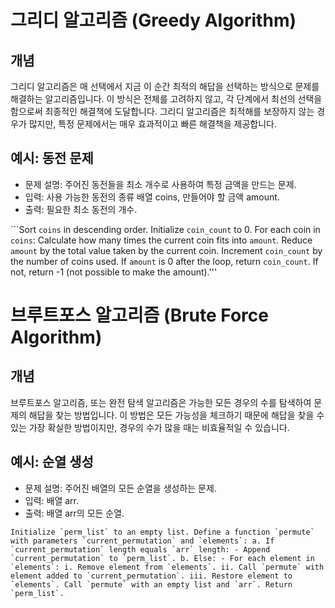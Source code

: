 # 그리디 알고리즘 (Greedy Algorithm)

## 개념
그리디 알고리즘은 매 선택에서 지금 이 순간 최적의 해답을 선택하는 방식으로 문제를 해결하는 알고리즘입니다. 
이 방식은 전체를 고려하지 않고, 각 단계에서 최선의 선택을 함으로써 최종적인 해결책에 도달합니다. 그리디 알고리즘은 최적해를 보장하지 않는 경우가 많지만, 특정 문제에서는 매우 효과적이고 빠른 해결책을 제공합니다.

## 예시: 동전 문제
- 문제 설명: 주어진 동전들을 최소 개수로 사용하여 특정 금액을 만드는 문제.
- 입력: 사용 가능한 동전의 종류 배열 coins, 만들어야 할 금액 amount.
- 출력: 필요한 최소 동전의 개수.


```Sort `coins` in descending order.
Initialize `coin_count` to 0.
For each coin in `coins`:
   Calculate how many times the current coin fits into `amount`.
   Reduce `amount` by the total value taken by the current coin.
   Increment `coin_count` by the number of coins used.
If `amount` is 0 after the loop, return `coin_count`.
If not, return -1 (not possible to make the amount).'''

# 브루트포스 알고리즘 (Brute Force Algorithm)

## 개념
브루트포스 알고리즘, 또는 완전 탐색 알고리즘은 가능한 모든 경우의 수를 탐색하여 문제의 해답을 찾는 방법입니다. 
이 방법은 모든 가능성을 체크하기 때문에 해답을 찾을 수 있는 가장 확실한 방법이지만, 경우의 수가 많을 때는 비효율적일 수 있습니다.

## 예시: 순열 생성
- 문제 설명: 주어진 배열의 모든 순열을 생성하는 문제.
- 입력: 배열 arr.
- 출력: 배열 arr의 모든 순열.

```Initialize `perm_list` to an empty list.
Define a function `permute` with parameters `current_permutation` and `elements`:
   a. If `current_permutation` length equals `arr` length:
      - Append `current_permutation` to `perm_list`.
   b. Else:
      - For each element in `elements`:
        i. Remove element from `elements`.
        ii. Call `permute` with element added to `current_permutation`.
        iii. Restore element to `elements`.
Call `permute` with an empty list and `arr`.
Return `perm_list`.```
